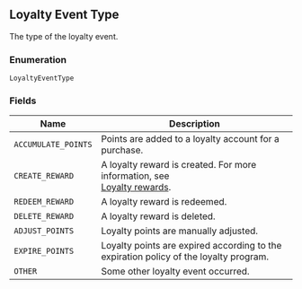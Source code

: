 ## Loyalty Event Type

The type of the loyalty event.

### Enumeration

`LoyaltyEventType`

### Fields

| Name | Description |
|  --- | --- |
| `ACCUMULATE_POINTS` | Points are added to a loyalty account for a purchase. |
| `CREATE_REWARD` | A loyalty reward is created. For more information, see  <br>[Loyalty rewards](https://developer.squareup.com/docs/docs/loyalty-api/overview/#loyalty-overview-loyalty-rewards). |
| `REDEEM_REWARD` | A loyalty reward is redeemed. |
| `DELETE_REWARD` | A loyalty reward is deleted. |
| `ADJUST_POINTS` | Loyalty points are manually adjusted. |
| `EXPIRE_POINTS` | Loyalty points are expired according to the <br>expiration policy of the loyalty program. |
| `OTHER` | Some other loyalty event occurred. |

